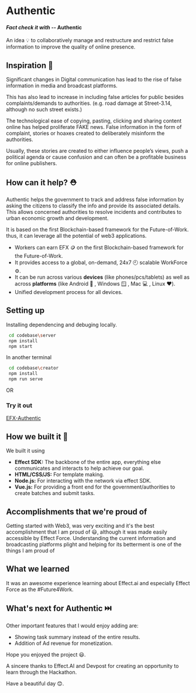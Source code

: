 # Authentic  

#### *Fact check it with* -- **Authentic**

An idea :bulb: to collaboratively manage and restructure and restrict false information to improve the quality of online presence.

## Inspiration 🥇 

Significant changes in Digital communication has lead to the rise of false information in media and broadcast platforms. 

This has also lead to increase in including false articles for public besides complaints/demands to authorities. (e.g. road damage at Street-3.14, although no such street exists.)

The technological ease of copying, pasting, clicking and sharing content online has helped  proliferate FAKE news. False information in the form of complaint, stories or hoaxes created to deliberately misinform the authorities.

Usually, these stories are created to either influence people’s views, push a political agenda or cause confusion and can often be a profitable business for online publishers. 


## How can it help? ⛑️ 

Authentic helps the government to track and address false information by asking the citizens to classify the info and provide its associated details.
This allows concerned authorities to resolve incidents and contributes to urban economic growth and development.


It is based on the first Blockchain-based framework for the Future-of-Work.  thus, it can leverage all the potential of web3 applications.

- Workers can earn EFX 🪙 on the first Blockchain-based framework for the Future-of-Work.
- It provides access to a global, on-demand, 24x7 🕘 scalable WorkForce ⚙️.
- It can be run across various **devices** (like phones/pcs/tablets) as well as across **platforms** (like Android 📱 , Windows 🪟 , Mac 💻 , Linux :heart:).
- Unified development process for all devices.

## Setting up

Installing dependencing and debuging locally.

```bash
 cd codebase\server
 npm install 
 npm start
```
In another terminal

```bash
 cd codebase\creator
 npm install 
 npm run serve
```
  OR


### Try it out 
[EFX-Authentic](https://efx-authentic.herokuapp.com/)

## How we built it 🔧 

We built it using

- **Effect SDK:** The backbone of the entire app, everything else communicates and interacts to help achieve our goal.
- **HTML/CSS/JS:** For template making.
- **Node.js:** For interacting with the network via effect SDK.
- **Vue.js:** For providing a front end for the government/authorities to create batches and submit tasks.



## Accomplishments that we're proud of
Getting started with Web3, was very exciting and it's the best accomplishment that I am proud of 😃, although it was made easily accessible by Effect Force. Understanding the current information and broadcasting platforms plight and helping for its betterment is one of the things I am proud of



## What we learned
It was an awesome experience learning about Effect.ai and especially Effect Force as the #Future4Work.


## What's next for Authentic ⏭️

Other important features that I would enjoy adding are:

- Showing task summary instead of the entire results.
- Addition of Ad revenue for monetization.



Hope you enjoyed the project 😃.

A sincere thanks to Effect.AI and Devpost for creating an opportunity to learn through the Hackathon.

Have a beautiful day 😊.
